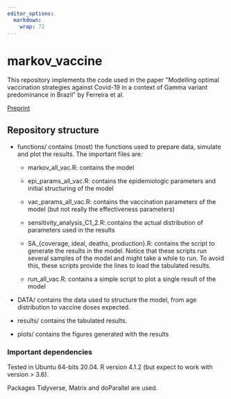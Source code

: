 ```yaml
---
editor_options: 
  markdown: 
    wrap: 72
---
```


# markov_vaccine

This repository implements the code used in the paper "Modelling optimal
vaccination strategies against Covid-19 in a context of Gamma variant
predominance in Brazil" by Ferreira et al.

[Preprint](https://www.medrxiv.org/content/10.1101/2021.11.19.21266590v1)

## Repository structure

-   functions/ contains (most) the functions used to prepare data,
    simulate and plot the results. The important files are:

    -    markov_all_vac.R: contains the model

    -    epi_params_all_vac.R: contains the epidemiologic parameters and
        initial structuring of the model

    -   vac_params_all_vac.R: contains the vaccination parameters of the
        model (but not really the effectiveness parameters)

    -   sensitivity_analysis_C1_2.R: contains the actual distribution of
        parameters used in the results

    -   SA\_{coverage, ideal, deaths, production}.R: contains the script
        to generate the results in the model. Notice that these scripts
        run several samples of the model and might take a while to run.
        To avoid this, these scripts provide the lines to load the
        tabulated results.

    -   run_all_vac.R: contains a simple script to plot a single result
        of the model

-   DATA/ contains the data used to structure the model, from age
    distribution to vaccine doses expected.

-   results/ contains the tabulated results.

-   plots/ contains the figures generated with the results

### Important dependencies

Tested in Ubuntu 64-bits 20.04. R version 4.1.2 (but expect to work with
version \> 3.6).

Packages Tidyverse, Matrix and doParallel are used.
